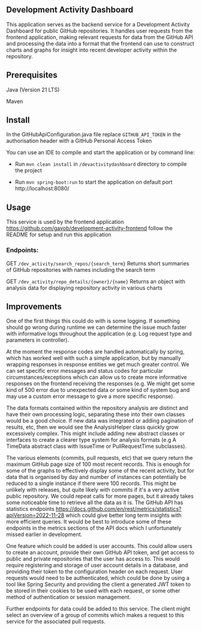 ## Development Activity Dashboard

This application serves as the backend service for a Development
Activity Dashboard for public GitHub repositories. It handles
user requests from the frontend application, making relevant 
requests for data from the GitHub API and processing the data
into a format that the frontend can use to construct charts
and graphs for insight into recent developer activity within 
the repository. 

## Prerequisites

Java (Version 21 LTS)

Maven

## Install

In the GitHubApiConfiguration.java file replace `GITHUB_API_TOKEN`
in the authorisation header with a GitHub Personal Access Token 

You can use an IDE to compile and start the application or
by command line:

- Run `mvn clean install` in `/devactivitydashboard` directory to compile 
the project

- Run `mvn spring-boot:run` to start the application on 
default port http://localhost:8080/

## Usage

This service is used by the frontend application
https://github.com/gavob/development-activity-frontend
follow the README for setup and run this application

### Endpoints:
 
GET `/dev_activity/search_repos/{search_term}` Returns short 
summaries of GitHub repositories with names including the 
search term

GET `/dev_activity/repo_details/{owner}/{name}` Returns an
object with analysis data for displaying repository activity
in various charts

## Improvements

One of the first things this could do with is some logging. 
If something should go wrong during runtime we can determine
the issue much faster with informative logs throughout the 
application (e.g. Log request type and parameters in controller).

At the moment the response codes are handled automatically by
spring, which has worked well with such a simple application,
but by manually wrapping responses in response entities we get
much greater control. We can set specific error messages and 
status codes for particular circumstances/exceptions which can
allow us to create more informative responses on the frontend
receiving the responses (e.g. We might get some kind of 500 error
due to unexpected data or some kind of system bug and may use
a custom error message to give a more specific response).

The data formats contained within the repository analysis are 
distinct and have their own processing logic, separating these
into their own classes would be a good choice. If new data was
integrated or adding pagination of results, etc, then we would
see the AnalysisHelper class quickly grow excessively complex. 
This might include adding new abstract classes or interfaces to 
create a clearer type system for analysis formats (e.g A TimeData 
abstract class with IssueTime or PullRequestTime subclasses).

The various elements (commits, pull requests, etc) that we query
return the maximum GitHub page size of 100 most recent records.
This is enough for some of the graphs to effectively display 
some of the recent activity, but for data that is organised by
day and number of instances can potentially be reduced to a single
instance if there were 100 records. This might be unlikely with
releases, but quite likely with commits if it's a very active public 
repository. We could repeat calls for more pages, but it already 
takes some noticeable time to retrieve all the data as it is.
The GitHub API has statistics endpoints 
https://docs.github.com/en/rest/metrics/statistics?apiVersion=2022-11-28
which could give better long term insights with more efficient 
queries. It would be best to introduce some of these endpoints
in the metrics sections of the API docs which I unfortunately missed
earlier in development.

One feature which could be added is user accounts. This could allow
users to create an account, provide their own GitHub API token, and 
get access to public and private repositories that the user has
access to. This would require registering and storage of user 
account details in a database, and providing their token to the 
configuration header on each request. User requests would need
to be authenticated, which could be done by using a tool like Spring
Security and providing the client a generated JWT token to be stored in their
cookies to be used with each request, or some other method of 
authentication or session management. 

Further endpoints for data could be added to this service. The client
might select an overview of a group of commits which makes a request
to this service for the associated pull requests.

